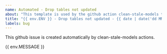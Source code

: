 ```yaml
---
name: Automated - Drop tables not updated
about: "This template is used by the github action clean-stale-models to create issues."
title: "{{ env.ENV }} - Drop tables not updated - {{ date | date('dd MMM') }}"
labels: bug
---
```


This github issue is created automatically by clean-stale-models actions.

{{ env.MESSAGE }}

